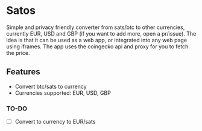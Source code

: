 # Satos
 Simple and privacy friendly converter from sats/btc to other currencies, currently EUR, USD and GBP (if you want to add more, open a pr/issue). The idea is that it can be used as a web app, or integrated into any web page using iframes. The app uses the coingecko api and proxy for you to fetch the price.

 ## Features
 - Convert btc/sats to currency
 - Currencies supported: EUR, USD, GBP

 ### TO-DO
 - [ ] Convert to currency to EUR/sats
